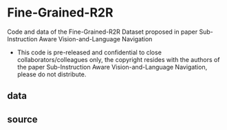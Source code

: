 # Fine-Grained-R2R
Code and data of the Fine-Grained-R2R Dataset proposed in paper Sub-Instruction Aware Vision-and-Language Navigation

* This code is pre-released and confidential to close collaborators/colleagues only, the copyright resides with the authors of the paper Sub-Instruction Aware Vision-and-Language Navigation, please do not distribute.

## data



## source
